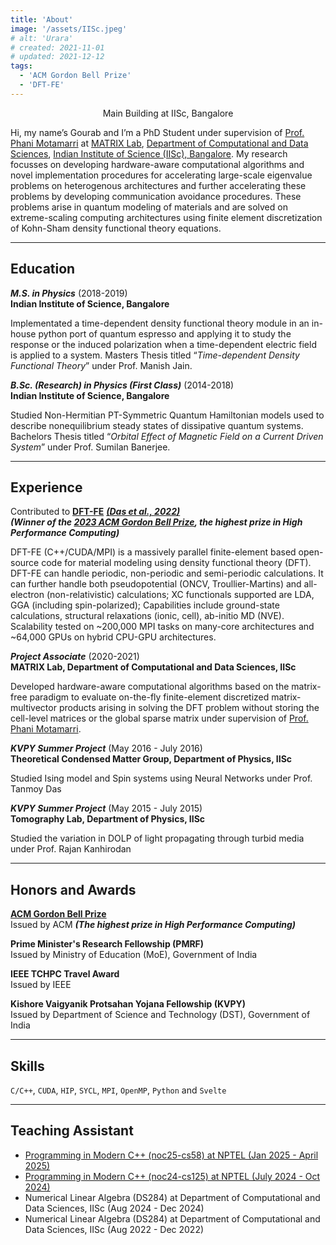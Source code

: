```yaml
---
title: 'About'
image: '/assets/IISc.jpeg'
# alt: 'Urara'
# created: 2021-11-01
# updated: 2021-12-12
tags:
  - 'ACM Gordon Bell Prize'
  - 'DFT-FE'
---
```


<p style="text-align:center;">Main Building at IISc, Bangalore</p>

Hi, my name’s Gourab and I’m a PhD Student under supervision of [Prof. Phani Motamarri](https://sites.google.com/view/matrix-lab/bio-of-the-pi) at [MATRIX Lab](https://sites.google.com/view/matrix-lab), [Department of Computational and Data Sciences](https://cds.iisc.ac.in), [Indian Institute of Science (IISc), Bangalore](https://iisc.ac.in). My research focusses on developing hardware-aware computational algorithms and novel implementation procedures for accelerating large-scale eigenvalue problems on heterogenous architectures and further accelerating these problems by developing communication avoidance procedures. These problems arise in quantum modeling of materials and are solved on extreme-scaling computing architectures using finite element discretization of Kohn-Sham density functional theory equations.

---

## Education

**_M.S. in Physics_** (2018-2019) <br>
**Indian Institute of Science, Bangalore**

Implementated a time-dependent density functional theory module in an in-house python port of quantum espresso and applying it to study the response or the induced polarization when a time-dependent electric field is applied to a system. Masters Thesis titled “_Time-dependent Density Functional Theory_” under Prof. Manish Jain.

**_B.Sc. (Research) in Physics (First Class)_** (2014-2018) <br>
**Indian Institute of Science, Bangalore**

Studied Non-Hermitian PT-Symmetric Quantum Hamiltonian models used to describe nonequilibrium steady states of dissipative quantum systems. Bachelors Thesis titled “_Orbital Effect of Magnetic Field on a Current Driven System_” under Prof. Sumilan Banerjee.

---

## Experience

Contributed to [**DFT-FE**](https://sites.google.com/umich.edu/dftfe) [**_(Das et al., 2022)_**](https://doi.org/10.1016/j.cpc.2022.108473) <br>
**_(Winner of the [2023 ACM Gordon Bell Prize](https://www.acm.org/media-center/2023/november/gordon-bell-prize-2023), the highest prize in High Performance Computing)_**

DFT-FE (C++/CUDA/MPI) is a massively parallel finite-element based open-source code for material modeling using density functional theory (DFT). DFT-FE can handle periodic, non-periodic and semi-periodic calculations. It can further handle both pseudopotential (ONCV, Troullier-Martins) and all-electron (non-relativistic) calculations; XC functionals supported are LDA, GGA (including spin-polarized); Capabilities include ground-state calculations, structural relaxations (ionic, cell), ab-initio MD (NVE). Scalability tested on ~200,000 MPI tasks on many-core architectures and ~64,000 GPUs on hybrid CPU-GPU architectures.

**_Project Associate_** (2020-2021) <br>
**MATRIX Lab, Department of Computational and Data Sciences, IISc**

Developed hardware-aware computational algorithms based on the matrix-free paradigm to evaluate on-the-fly finite-element discretized matrix-multivector products arising in solving the DFT problem without storing the cell-level matrices or the global sparse matrix under supervision of [Prof. Phani Motamarri](https://sites.google.com/view/matrix-lab/bio-of-the-pi).

**_KVPY Summer Project_** (May 2016 - July 2016) <br>
**Theoretical Condensed Matter Group, Department of Physics, IISc**

Studied Ising model and Spin systems using Neural Networks under Prof. Tanmoy Das

**_KVPY Summer Project_** (May 2015 - July 2015) <br>
**Tomography Lab, Department of Physics, IISc**

Studied the variation in DOLP of light propagating through turbid media under Prof. Rajan Kanhirodan

---

## Honors and Awards
[**ACM Gordon Bell Prize**](https://www.acm.org/media-center/2023/november/gordon-bell-prize-2023) <br>
Issued by ACM **_(The highest prize in High Performance Computing)_**

**Prime Minister's Research Fellowship (PMRF)** <br>
Issued by Ministry of Education (MoE), Government of India

**IEEE TCHPC Travel Award** <br>
Issued by IEEE

**Kishore Vaigyanik Protsahan Yojana Fellowship (KVPY)** <br>
Issued by Department of Science and Technology (DST), Government of India

---

## Skills
`C/C++`, `CUDA`, `HIP`, `SYCL`, `MPI`, `OpenMP`, `Python` and `Svelte`

---

## Teaching Assistant

- [Programming in Modern C++ (noc25-cs58) at NPTEL (Jan 2025 - April 2025)](https://youtube.com/playlist?list=PLcj3Q8WAlaGy_5h0zLlP3LBTzYYtuP3yM&feature=shared)
- [Programming in Modern C++ (noc24-cs125) at NPTEL (July 2024 - Oct 2024)](https://youtube.com/playlist?list=PLcj3Q8WAlaGwzSETKfAdW8f0A_ffsCsSE&feature=shared)
- Numerical Linear Algebra (DS284) at Department of Computational and Data Sciences, IISc (Aug 2024 - Dec 2024)
- Numerical Linear Algebra (DS284) at Department of Computational and Data Sciences, IISc (Aug 2022 - Dec 2022)
